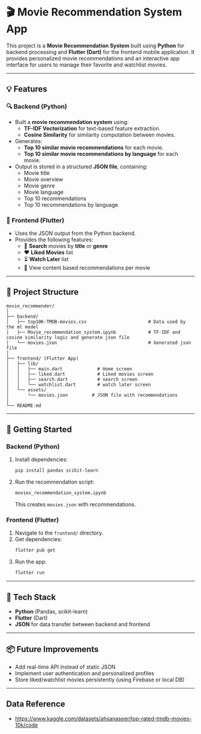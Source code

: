 
# 🎬 Movie Recommendation System App

This project is a **Movie Recommendation System** built using **Python** for backend processing and **Flutter (Dart)** for the frontend mobile application. It provides personalized movie recommendations and an interactive app interface for users to manage their favorite and watchlist movies.

---

## 💡 Features

### 🔍 Backend (Python)
- Built a **movie recommendation system** using:
  - **TF-IDF Vectorization** for text-based feature extraction.
  - **Cosine Similarity** for similarity computation between movies.
- Generates:
  - **Top 10 similar movie recommendations** for each movie.
  - **Top 10 similar movie recommendations by language** for each movie.
- Output is stored in a structured **JSON file**, containing:
  - Movie title
  - Movie overview
  - Movie genre
  - Movie language
  - Top 10 recommendations
  - Top 10 recommendations by language

### 📱 Frontend (Flutter)
- Uses the JSON output from the Python backend.
- Provides the following features:
  - 🔎 **Search** movies by **title** or **genre**
  - ❤️ **Liked Movies** list
  - ⏳ **Watch Later** list
  - 🧠 View content based recommendations per movie

---

## 📁 Project Structure

```
movie_recommender/
│
├── backend/
│   ├── top10K-TMDB-movies.csv                       # Data used by the ml model 
│   ├── Movie_recommendation_system.ipynb            # TF-IDF and cosine similarity logic and generate json file
│   └── movies.json                                  # Generated json file                     
│
├── frontend/ (Flutter App)
│   ├── lib/
│   │   ├── main.dart             # Home screen
│   │   ├── liked.dart            # Liked movies screen 
│   │   ├── search.dart           # search screen 
│   │   └── watchlist.dart        # watch later screen
│   └── assets/
│       └── movies.json         # JSON file with recommendations
│
└── README.md
```

---

## 🚀 Getting Started

### Backend (Python)
1. Install dependencies:
   ```bash
   pip install pandas scikit-learn
   ```
2. Run the recommendation script:
   ```bash
   movies_recommendation_system.ipynb
   ```
   This creates `movies.json` with recommendations.

### Frontend (Flutter)
1. Navigate to the `frontend/` directory.
2. Get dependencies:
   ```bash
   flutter pub get
   ```
3. Run the app:
   ```bash
   flutter run
   ```

---

## 🔧 Tech Stack

- **Python** (Pandas, scikit-learn)
- **Flutter** (Dart)
- **JSON** for data transfer between backend and frontend

---

## 📦 Future Improvements

- Add real-time API instead of static JSON
- Implement user authentication and personalized profiles
- Store liked/watchlist movies persistently (using Firebase or local DB)

---

## Data Reference 
- https://www.kaggle.com/datasets/ahsanaseer/top-rated-tmdb-movies-10k/code
